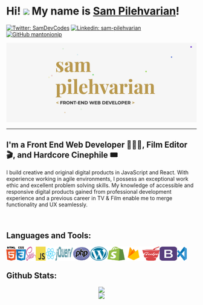 # Hi! <img src="https://media.giphy.com/media/hvRJCLFzcasrR4ia7z/giphy.gif" width="25px"> My name is [Sam Pilehvarian][website]!

[![Twitter: SamDevCodes](https://img.shields.io/twitter/follow/SamDevCodes?style=social)](https://twitter.com/SamDevCodes)
[![Linkedin: sam-pilehvarian](https://img.shields.io/badge/-sampilehvarian-blue?style=flat-square&logo=Linkedin&logoColor=white&link=https://www.linkedin.com/in/helloalexdodd/)](https://www.linkedin.com/in/sam-pilehvarian/)
[![GitHub mantonionip](https://img.shields.io/github/followers/mantonionip?label=follow&style=social)](https://github.com/mantonionip)

![](https://github.com/mantonionip/mantonionip/blob/main/hero-img.png)

<hr />

## I'm a Front End Web Developer 👨🏻‍💻, Film Editor 🎬, and Hardcore Cinephile 🎟

I build creative and original digital products in JavaScript and React. With experience working in agile environments, I possess an exceptional work ethic and excellent problem solving skills. My knowledge of accessible and responsive digital products gained from professional development experience and a previous career in TV & Film enable me to merge functionality and UX seamlessly.

<br />

## Languages and Tools:

<img width="26px" height="36.5px" align="left" src="./html5.svg" alt="HTML5" title="HTML5">
<img width="26px" height="36.5px" align="left" src="./css3.svg" alt="CSS3" title="CSS3">
<img width="26px" height="36.5px" align="left" src="./sass.svg" alt="SCSS" title="SCSS">
<img width="26px" height="36.5px" align="left" src="./js.svg" alt="JavaScript" title="JavaScript">
<img width="26px" height="36.5px" align="left" src="./react.svg" alt="React.js" title="React.js">
<img width="46px" height="36.5px" align="left" src="./jquery.svg" alt="jQuery" title="jQuery">
<img width="46px" height="36.5px" align="left" src="./php.svg" alt="PHP" title="PHP">
<img width="46px" height="36.5px" align="left" src="./wordpress.svg" alt="WordPress" title="WordPress">
<img width="46px" height="36.5px" align="left" src="./shopify.png" alt="Shopify" title="Shopify">
<img width="46px" height="36.5px" align="left" src="./firebase.png" alt="Firebase" title="Firebase">
<img width="46px" height="36.5px" align="left" src="./gulp.png" alt="Gulp" title="Gulp">
<img width="46px" height="36.5px" align="left" src="./bootstrap4.png" alt="Bootstrap 4" title="Bootstrap 4">
<img width="26px" height="36.5px" align="left" src="./visual-studio-code.svg" alt="Visual Studio Code" title="Visual Studio Code">

<br />
<br />

## Github Stats:

<div align="center">
  <div style="display: flex; flex-direction: column; align-items: center;">
    <img src="https://github-readme-stats.vercel.app/api?username=mantonionip&count_private=true&show_icons=true" style="vertical-align: top;" />
    <img src="https://github-readme-stats.vercel.app/api/top-langs/?username=mantonionip&langs_count=7&layout=compact" />
  </div>
</div>

[website]: https://samdev.codes
[twitter]: https://twitter.com/SamDevCodes
[linkedin]: https://www.linkedin.com/in/sam-pilehvarian/
